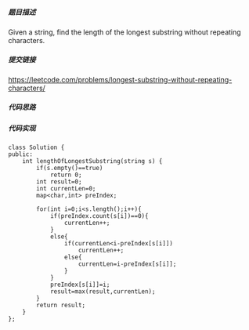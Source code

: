 ##### 题目描述
Given a string, find the length of the longest substring without repeating characters.


##### 提交链接
https://leetcode.com/problems/longest-substring-without-repeating-characters/



##### 代码思路




##### 代码实现

```
class Solution {
public:
    int lengthOfLongestSubstring(string s) {
        if(s.empty()==true)
            return 0;
        int result=0;
        int currentLen=0;
        map<char,int> preIndex;
        
        for(int i=0;i<s.length();i++){
            if(preIndex.count(s[i])==0){
                currentLen++;
            }
            else{
                if(currentLen<i-preIndex[s[i]])
                    currentLen++;
                else{
                    currentLen=i-preIndex[s[i]];
                }
            }
            preIndex[s[i]]=i;
            result=max(result,currentLen);  
        }
        return result;
    }
};


```
